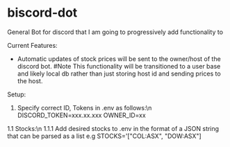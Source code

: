 # biscord-dot
General Bot for discord that I am going to progressively add functionality to

Current Features:
- Automatic updates of stock prices will be sent to the owner/host of the discord bot.
  #Note This functionality will be transitioned to a user base and likely local db rather than just storing host id and sending prices to the host.

Setup:
1. Specify correct ID, Tokens in .env as follows:\n
  DISCORD_TOKEN=xxx.xx.xxx
  OWNER_ID=xx

1.1 Stocks:\n
1.1.1 Add desired stocks to .env in the format of a JSON string that can be parsed as a list e.g STOCKS='["COL:ASX", "DOW:ASX"] 
